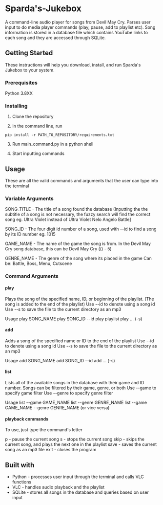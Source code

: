 # Sparda's-Jukebox

A command-line audio player for songs from Devil May Cry. Parses user input to do media player commands (play, pause, add to playlist etc). Song information is stored in a database file which contains YouTube links to each song and they are accessed through SQLite. 

## Getting Started

These instructions will help you download, install, and run Sparda's Jukebox to your system.

### Prerequisites

Python 3.8XX

### Installing

1. Clone the repository

2. In the command line, run 
```
pip install -r PATH_TO_REPOSITORY/requirements.txt
```
3. Run main_command.py in a python shell

4. Start inputting commands

## Usage

These are all the valid commands and arguments that the user can type into the terminal

### Variable Arguments

SONG_TITLE - The title of a song found the database
(Inputting the the subtitle of a song is not necessary, the fuzzy search will find the correct song eg. Ultra Violet instead of Ultra Violet Nelo Angelo Battle]

SONG_ID - The four digit id number of a song, used with --id to find a song by its ID number eg. 1015

GAME_NAME - The name of the game the song is from. In the Devil May Cry song database, this can be Devil May Cry (() - 5)

GENRE_NAME - The genre of the song where its placed in the game
Can be: Battle, Boss, Menu, Cutscene

### Command Arguments

#### play

Plays the song of the specified name, ID, or beginning of the playlist. (The song is added to the end of the playlist)
Use --id to denote using a song id
Use --s to save the file to the current directory as an mp3

Usage 
play SONG_NAME
play SONG_ID --id
play playlist
play ... (-s)

#### add 

Adds a song of the specified name or ID to the end of the playlist
Use --id to denote using a song id
Use --s to save the file to the current directory as an mp3

Usage 
add SONG_NAME
add SONG_ID --id
add ... (-s)

#### list

Lists all of the available songs in the database with their game and ID number. Songs can be filtered by their game, genre, or both
Use --game to specify game filter
Use --genre to specify genre filter

Usage 
list --game GAME_NAME
list --genre GENRE_NAME
list --game GAME_NAME --genre GENRE_NAME (or vice versa)

#### playback commands

To use, just type the command's letter

p - pause the current song
s - stops the current song 
skip - skips the current song, and plays the next one in the playlist
save - saves the current song as an mp3 file
exit - closes the program

## Built with 

* Python - processes user input through the terminal and calls VLC functions 
* VLC - handles audio playback and the playlist
* SQLite - stores all songs in the database and queries based on user input
